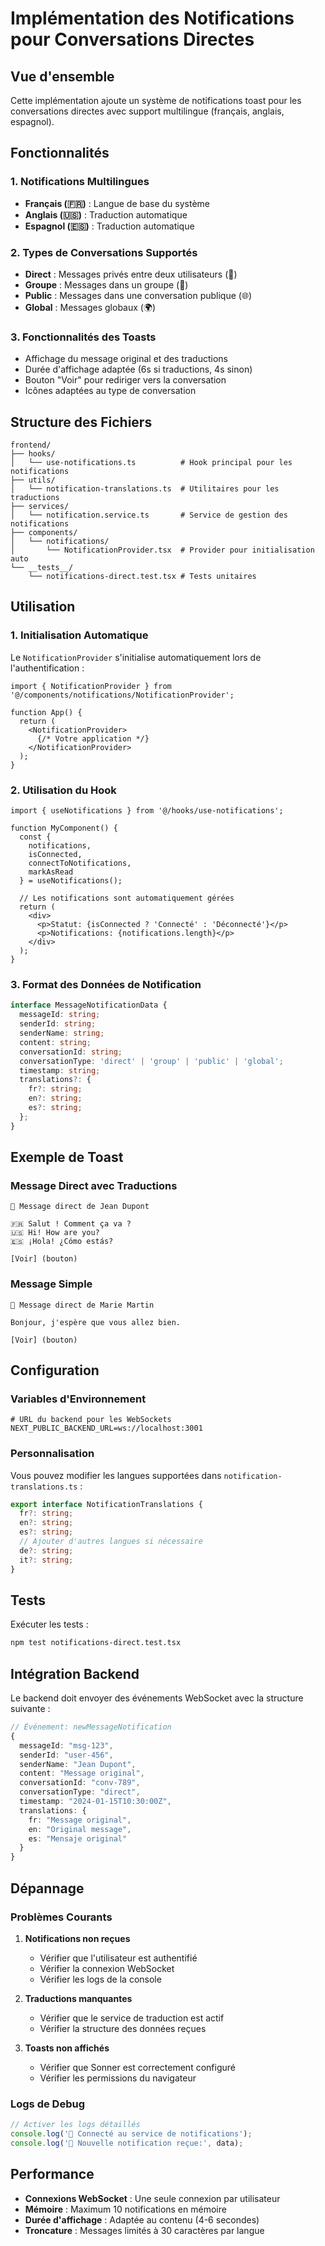 # Implémentation des Notifications pour Conversations Directes

## Vue d'ensemble

Cette implémentation ajoute un système de notifications toast pour les conversations directes avec support multilingue (français, anglais, espagnol).

## Fonctionnalités

### 1. Notifications Multilingues
- **Français (🇫🇷)** : Langue de base du système
- **Anglais (🇺🇸)** : Traduction automatique
- **Espagnol (🇪🇸)** : Traduction automatique

### 2. Types de Conversations Supportés
- **Direct** : Messages privés entre deux utilisateurs (💬)
- **Groupe** : Messages dans un groupe (👥)
- **Public** : Messages dans une conversation publique (🌐)
- **Global** : Messages globaux (🌍)

### 3. Fonctionnalités des Toasts
- Affichage du message original et des traductions
- Durée d'affichage adaptée (6s si traductions, 4s sinon)
- Bouton "Voir" pour rediriger vers la conversation
- Icônes adaptées au type de conversation

## Structure des Fichiers

```
frontend/
├── hooks/
│   └── use-notifications.ts          # Hook principal pour les notifications
├── utils/
│   └── notification-translations.ts  # Utilitaires pour les traductions
├── services/
│   └── notification.service.ts       # Service de gestion des notifications
├── components/
│   └── notifications/
│       └── NotificationProvider.tsx  # Provider pour initialisation auto
└── __tests__/
    └── notifications-direct.test.tsx # Tests unitaires
```

## Utilisation

### 1. Initialisation Automatique

Le `NotificationProvider` s'initialise automatiquement lors de l'authentification :

```tsx
import { NotificationProvider } from '@/components/notifications/NotificationProvider';

function App() {
  return (
    <NotificationProvider>
      {/* Votre application */}
    </NotificationProvider>
  );
}
```

### 2. Utilisation du Hook

```tsx
import { useNotifications } from '@/hooks/use-notifications';

function MyComponent() {
  const { 
    notifications, 
    isConnected, 
    connectToNotifications,
    markAsRead 
  } = useNotifications();

  // Les notifications sont automatiquement gérées
  return (
    <div>
      <p>Statut: {isConnected ? 'Connecté' : 'Déconnecté'}</p>
      <p>Notifications: {notifications.length}</p>
    </div>
  );
}
```

### 3. Format des Données de Notification

```typescript
interface MessageNotificationData {
  messageId: string;
  senderId: string;
  senderName: string;
  content: string;
  conversationId: string;
  conversationType: 'direct' | 'group' | 'public' | 'global';
  timestamp: string;
  translations?: {
    fr?: string;
    en?: string;
    es?: string;
  };
}
```

## Exemple de Toast

### Message Direct avec Traductions

```
💬 Message direct de Jean Dupont

🇫🇷 Salut ! Comment ça va ?
🇺🇸 Hi! How are you?
🇪🇸 ¡Hola! ¿Cómo estás?

[Voir] (bouton)
```

### Message Simple

```
💬 Message direct de Marie Martin

Bonjour, j'espère que vous allez bien.

[Voir] (bouton)
```

## Configuration

### Variables d'Environnement

```env
# URL du backend pour les WebSockets
NEXT_PUBLIC_BACKEND_URL=ws://localhost:3001
```

### Personnalisation

Vous pouvez modifier les langues supportées dans `notification-translations.ts` :

```typescript
export interface NotificationTranslations {
  fr?: string;
  en?: string;
  es?: string;
  // Ajouter d'autres langues si nécessaire
  de?: string;
  it?: string;
}
```

## Tests

Exécuter les tests :

```bash
npm test notifications-direct.test.tsx
```

## Intégration Backend

Le backend doit envoyer des événements WebSocket avec la structure suivante :

```typescript
// Événement: newMessageNotification
{
  messageId: "msg-123",
  senderId: "user-456", 
  senderName: "Jean Dupont",
  content: "Message original",
  conversationId: "conv-789",
  conversationType: "direct",
  timestamp: "2024-01-15T10:30:00Z",
  translations: {
    fr: "Message original",
    en: "Original message", 
    es: "Mensaje original"
  }
}
```

## Dépannage

### Problèmes Courants

1. **Notifications non reçues**
   - Vérifier que l'utilisateur est authentifié
   - Vérifier la connexion WebSocket
   - Vérifier les logs de la console

2. **Traductions manquantes**
   - Vérifier que le service de traduction est actif
   - Vérifier la structure des données reçues

3. **Toasts non affichés**
   - Vérifier que Sonner est correctement configuré
   - Vérifier les permissions du navigateur

### Logs de Debug

```typescript
// Activer les logs détaillés
console.log('🔔 Connecté au service de notifications');
console.log('💬 Nouvelle notification reçue:', data);
```

## Performance

- **Connexions WebSocket** : Une seule connexion par utilisateur
- **Mémoire** : Maximum 10 notifications en mémoire
- **Durée d'affichage** : Adaptée au contenu (4-6 secondes)
- **Troncature** : Messages limités à 30 caractères par langue

